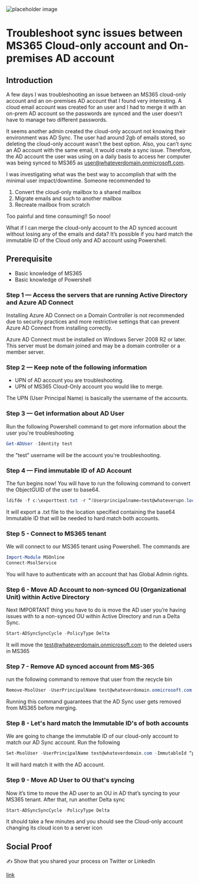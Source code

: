 ![placeholder image](https://docs.microsoft.com/en-us/azure/active-directory/hybrid/media/tshoot-connect-sync-errors/export_errors_overview_01.png)

# Troubleshoot sync issues between MS365 Cloud-only account and On-premises AD account

## Introduction

A few days I was troubleshooting an issue between an MS365 cloud-only account and an on-premises AD account that I found very interesting. A cloud email account was created for an user and I had to merge it with an on-prem AD account so the passwords are synced and the user doesn’t have to manage two different passwords.

It seems another admin created the cloud-only account not knowing their environment was AD Sync. The user had around 2gb of emails stored, so deleting the cloud-only account wasn’t the best option. Also, you can’t sync an AD account with the same email, it would create a sync issue. Therefore, the AD account the user was using on a daily basis to access her computer was being synced to MS365 as user@whateverdomain.onmicrosoft.com.

I was investigating what was the best way to accomplish that with the  minimal user impact/downtime. Someone recommended to

1. Convert the cloud-only mailbox to a shared mailbox
2. Migrate emails and such to another mailbox
3. Recreate mailbox from scratch

Too painful and time consuming!! So nooo!

What if I can merge the cloud-only account to the AD synced account without losing any of the emails and data? It’s possible if you hard match the immutable ID of the Cloud only and AD account using Powershell.

## Prerequisite

* Basic knowledge of MS365
* Basic knowledge of Powershell

### Step 1 — Access the servers that are running Active Directory and Azure AD Connect

Installing Azure AD Connect on a Domain Controller is not recommended due to security practices and more restrictive settings that can prevent Azure AD Connect from installing correctly.

Azure AD Connect must be installed on Windows Server 2008 R2 or later. This server must be domain joined and may be a domain controller or a member server.

### Step 2 — Keep note of the following information

* UPN of AD account you are troubleshooting.
* UPN of MS365 Cloud-Only account you would like to merge.

The UPN (User Principal Name) is basically the username of the accounts.

### Step 3 — Get information about AD User

Run the following Powershell command to get more information about the user you're troubleshooting

```powershell
Get-ADUser -Identity test
```
the "test" username will be the account you're troubleshooting.

### Step 4 — Find immutable ID of AD Account

The fun begins now! You will have to run the following command to convert the ObjectGUID of the user to base64.

```powershell
ldifde -f c:\exporttest.txt -r “(Userprincipalname=test@whateverupn.local)” -l “objectGuid, UserPrincipalName”
```

It will export a .txt file to the location specified containing the base64 Immutable ID that will be needed to hard match both accounts.

### Step 5 - Connect to MS365 tenant

We will connect to our MS365 tenant using Powershell. The commands are

```powershell
Import-Module MSOnline
Connect-MsolService
```

You will have to authenticate with an account that has Global Admin rights.

### Step 6 - Move AD Account to non-synced OU (Organizational Unit) within Active Directory

Next IMPORTANT thing you have to do is move the AD user you’re having issues with to a non-synced OU within Active Directory and run a Delta Sync.

```powershell
Start-ADSyncSyncCycle -PolicyType Delta
```
It will move the test@whateverdomain.onmicrosoft.com to the deleted users in MS365

### Step 7 - Remove AD synced account from MS-365

run the following command to remove that user from the recycle bin

```powershell
Remove-MsolUser -UserPrincipalName test@whateverdomain.onmicrosoft.com -RemoveFromRecycleBin -Force
```
Running this command guarantees that the AD Sync user gets removed from MS365 before merging.

### Step 8 - Let's hard match the Immutable ID's of both accounts

We are going to change the immutable ID of our cloud-only account to match our AD Sync account. Run the following

```powershell
Set-MsolUser -UserPrincipalName test@whateverdomain.com -ImmutableId “paste the base64 you generated here”
```
It will hard match it with the AD account.

### Step 9 - Move AD User to OU that's syncing

Now it’s time to move the AD user to an OU in AD that’s syncing to your MS365 tenant. After that, run another Delta sync

```powershell
Start-ADSyncSyncCycle -PolicyType Delta
```
It should take a few minutes and you should see the Cloud-only account changing its cloud icon to a server icon 

## Social Proof

✍️ Show that you shared your process on Twitter or LinkedIn

[link](link)
